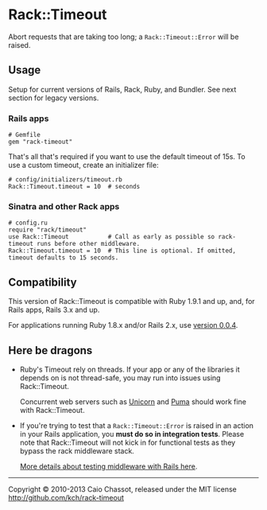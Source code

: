 Rack::Timeout
=============

Abort requests that are taking too long; a `Rack::Timeout::Error` will be raised.


Usage
-----

Setup for current versions of Rails, Rack, Ruby, and Bundler. See next section for legacy versions.

### Rails apps

    # Gemfile
    gem "rack-timeout"

That's all that's required if you want to use the default timeout of 15s. To use a custom timeout,
create an initializer file:

    # config/initializers/timeout.rb
    Rack::Timeout.timeout = 10  # seconds

### Sinatra and other Rack apps

    # config.ru
    require "rack/timeout"
    use Rack::Timeout           # Call as early as possible so rack-timeout runs before other middleware.
    Rack::Timeout.timeout = 10  # This line is optional. If omitted, timeout defaults to 15 seconds.


Compatibility
-------------

This version of Rack::Timeout is compatible with Ruby 1.9.1 and up, and, for Rails apps, Rails 3.x
and up.

For applications running Ruby 1.8.x and/or Rails 2.x, use [version 0.0.4][v0.0.4].

[v0.0.4]: https://github.com/kch/rack-timeout/tree/v0.0.4


Here be dragons
---------------

*   Ruby's Timeout rely on threads. If your app or any of the libraries it depends on is not
    thread-safe, you may run into issues using Rack::Timeout.

    Concurrent web servers such as [Unicorn][] and [Puma][] should work fine with Rack::Timeout.

*   If you're trying to test that a `Rack::Timeout::Error` is raised in an action in your Rails
    application, you **must do so in integration tests**. Please note that Rack::Timeout will not
    kick in for functional tests as they bypass the rack middleware stack.

    [More details about testing middleware with Rails here][pablobm].

[Unicorn]: http://unicorn.bogomips.org/
[Puma]:    http://puma.io/
[pablobm]: http://stackoverflow.com/a/8681208/13989

---
Copyright © 2010-2013 Caio Chassot, released under the MIT license  
<http://github.com/kch/rack-timeout>
